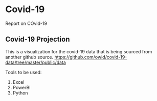 # Covid-19
Report on COvid-19

## Covid-19 Projection

This is a visualization for the covid-19 data that is being sourced from another github source.
https://github.com/owid/covid-19-data/tree/master/public/data

Tools to be used:
1. Excel
2. PowerBI
3. Python
